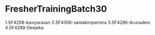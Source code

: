 # FresherTrainingBatch30
1.SF4298-kaviyarasan
2.SF4306-samakimperrera
3.SF4286-Arunadevi
4.SF4289-Deepika